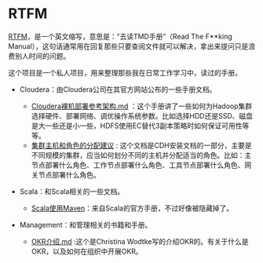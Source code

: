 # RTFM
[RTFM](https://zh.wikipedia.org/zh-cn/RTFM)，是一个英文缩写，意思是：“去读TMD手册”（Read The F**king Manual），这句话通常用在回复那些只要查阅文件就可以解决，拿出来提问只是浪费别人时间的问题。



这个项目是一个私人项目，用来整理那些我在日常工作学习中，读过的手册。



- Cloudera：由Cloudera公司在其官方网站公布的一些手册文档。
  - [Cloudera裸机部署参考架构.md](cloudera/Cloudera裸机部署参考架构.md) ：这个手册讲了一些如何为Hadoop集群选择硬件、部署网络、调优操作系统参数。比如选择HDD还是SSD、磁盘是大一些还是小一些，HDFS使用EC替代3副本策略时如何保证可用性等等。
  - [集群主机和角色的分配建议](cloudera/集群主机和角色的分配建议.md) : 这个文档是CDH安装文档的一部分，主要是不同规模的集群，应当如何划分不同的主机并分配适当的角色。比如：主节点部署什么角色、工作节点部署什么角色、工具节点部署什么角色、网关节点部署什么角色。

- Scala：和Scala相关的一些文档。
  - [Scala使用Maven](scala/scala-with-maven-zh_CN.md)：来自Scala的官方手册，不过好像被隐藏掉了。

- Management：和管理相关的书籍和手册。
  - [OKR介绍.md](management/OKR介绍.md) :这个是Christina Wodtke写的介绍OKR的。有关于什么是OKR，以及如何在组织中开展OKR。